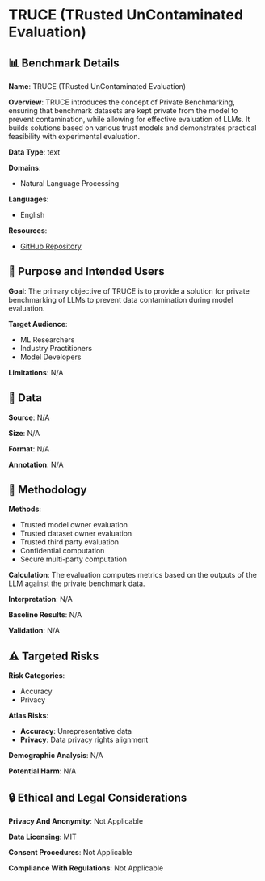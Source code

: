 # TRUCE (TRusted UnContaminated Evaluation)

## 📊 Benchmark Details

**Name**: TRUCE (TRusted UnContaminated Evaluation)

**Overview**: TRUCE introduces the concept of Private Benchmarking, ensuring that benchmark datasets are kept private from the model to prevent contamination, while allowing for effective evaluation of LLMs. It builds solutions based on various trust models and demonstrates practical feasibility with experimental evaluation.

**Data Type**: text

**Domains**:
- Natural Language Processing

**Languages**:
- English

**Resources**:
- [GitHub Repository](https://github.com/microsoft/private-benchmarking)

## 🎯 Purpose and Intended Users

**Goal**: The primary objective of TRUCE is to provide a solution for private benchmarking of LLMs to prevent data contamination during model evaluation.

**Target Audience**:
- ML Researchers
- Industry Practitioners
- Model Developers

**Limitations**: N/A

## 💾 Data

**Source**: N/A

**Size**: N/A

**Format**: N/A

**Annotation**: N/A

## 🔬 Methodology

**Methods**:
- Trusted model owner evaluation
- Trusted dataset owner evaluation
- Trusted third party evaluation
- Confidential computation
- Secure multi-party computation

**Calculation**: The evaluation computes metrics based on the outputs of the LLM against the private benchmark data.

**Interpretation**: N/A

**Baseline Results**: N/A

**Validation**: N/A

## ⚠️ Targeted Risks

**Risk Categories**:
- Accuracy
- Privacy

**Atlas Risks**:
- **Accuracy**: Unrepresentative data
- **Privacy**: Data privacy rights alignment

**Demographic Analysis**: N/A

**Potential Harm**: N/A

## 🔒 Ethical and Legal Considerations

**Privacy And Anonymity**: Not Applicable

**Data Licensing**: MIT

**Consent Procedures**: Not Applicable

**Compliance With Regulations**: Not Applicable
